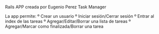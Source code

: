 Rails APP creada por Eugenio Perez 
Task Manager


La app permite:
º Crear un usuario 
º Iniciar sesión/Cerrar sesión
º Entrar al index de las tareas 
º Agregar/Editar/Borrar una lista de tareas 
º Agregar/Marcar como finalizada/Borrar una tarea

